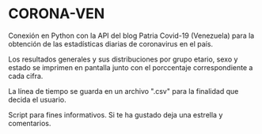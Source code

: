 # CORONA-VEN
Conexión en Python con la API del blog Patria Covid-19 (Venezuela) para la obtención de las estadísticas diarias de coronavirus en el país.

Los resultados generales y sus distribuciones por grupo etario, sexo y estado se imprimen en pantalla junto con el porccentaje correspondiente a cada cifra.

La línea de tiempo se guarda en un archivo ".csv" para la finalidad que decida el usuario.

Script para fines informativos. Si te ha gustado deja una estrella y comentarios.

